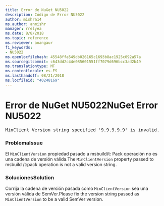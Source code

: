 ```yaml
---
title: Error de NuGet NU5022
description: Código de Error NU5022
author: mishra14
ms.author: anmishr
manager: rrelyea
ms.date: 8/8/2018
ms.topic: reference
ms.reviewer: anangaur
f1_keywords:
- NU5022
ms.openlocfilehash: 45548ffa549db026165c1693b8ac1925c092a57a
ms.sourcegitcommit: c643dd2c44e085601551ff7079d696bcc3ad2b49
ms.translationtype: MT
ms.contentlocale: es-ES
ms.lasthandoff: 08/21/2018
ms.locfileid: "40248169"
---
```

# <a name="nuget-error-nu5022"></a><span data-ttu-id="bce72-103">Error de NuGet NU5022</span><span class="sxs-lookup"><span data-stu-id="bce72-103">NuGet Error NU5022</span></span>
<pre>MinClient Version string specified '9.9.9.9.9' is invalid.</pre>

### <a name="issue"></a><span data-ttu-id="bce72-104">Problema</span><span class="sxs-lookup"><span data-stu-id="bce72-104">Issue</span></span>

<span data-ttu-id="bce72-105">El `MinClientVersion` propiedad pasado a msbuild/t: Pack operación no es una cadena de versión válida.</span><span class="sxs-lookup"><span data-stu-id="bce72-105">The `MinClientVersion` property passed to msbuild /t:pack operation is not a valid version string.</span></span>


### <a name="solution"></a><span data-ttu-id="bce72-106">Soluciones</span><span class="sxs-lookup"><span data-stu-id="bce72-106">Solution</span></span>

<span data-ttu-id="bce72-107">Corrija la cadena de versión pasada como `MinClientVersion` sea una versión válida de SemVer.</span><span class="sxs-lookup"><span data-stu-id="bce72-107">Please fix the version string passed as `MinClientVersion` to be a valid SemVer version.</span></span>

